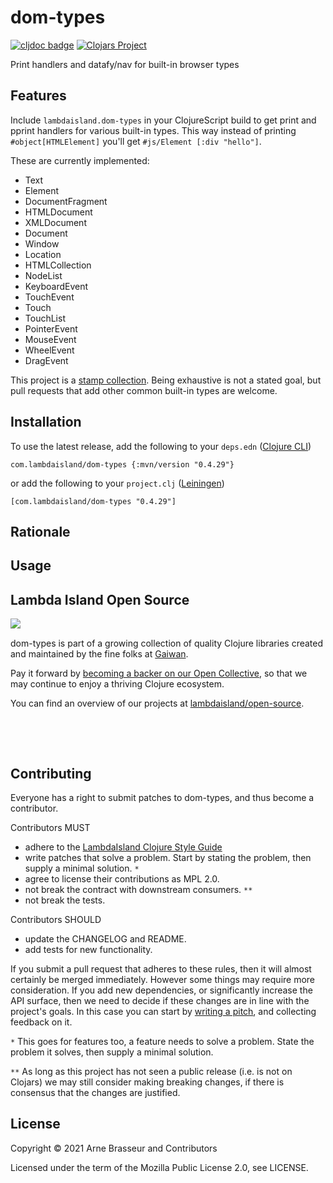 # dom-types

<!-- badges -->
[![cljdoc badge](https://cljdoc.org/badge/com.lambdaisland/dom-types)](https://cljdoc.org/d/com.lambdaisland/dom-types) [![Clojars Project](https://img.shields.io/clojars/v/com.lambdaisland/dom-types.svg)](https://clojars.org/com.lambdaisland/dom-types)
<!-- /badges -->

Print handlers and datafy/nav for built-in browser types

## Features

Include `lambdaisland.dom-types` in your ClojureScript build to get print and pprint handlers for various built-in types. This way instead of printing `#object[HTMLElement]` you'll get `#js/Element [:div "hello"]`.

These are currently implemented:

- Text
- Element
- DocumentFragment
- HTMLDocument
- XMLDocument
- Document
- Window
- Location
- HTMLCollection
- NodeList
- KeyboardEvent
- TouchEvent
- Touch
- TouchList
- PointerEvent
- MouseEvent
- WheelEvent
- DragEvent

This project is a [stamp collection](https://twitter.com/plexus/status/1372179545139335170). Being exhaustive is not a stated goal, but pull requests that add other common built-in types are welcome.

<!-- installation -->
## Installation

To use the latest release, add the following to your `deps.edn` ([Clojure CLI](https://clojure.org/guides/deps_and_cli))

```
com.lambdaisland/dom-types {:mvn/version "0.4.29"}
```

or add the following to your `project.clj` ([Leiningen](https://leiningen.org/))

```
[com.lambdaisland/dom-types "0.4.29"]
```
<!-- /installation -->

## Rationale

## Usage

<!-- opencollective -->
## Lambda Island Open Source

<img align="left" src="https://github.com/lambdaisland/open-source/raw/master/artwork/lighthouse_readme.png">

&nbsp;

dom-types is part of a growing collection of quality Clojure libraries created and maintained
by the fine folks at [Gaiwan](https://gaiwan.co).

Pay it forward by [becoming a backer on our Open Collective](http://opencollective.com/lambda-island),
so that we may continue to enjoy a thriving Clojure ecosystem.

You can find an overview of our projects at [lambdaisland/open-source](https://github.com/lambdaisland/open-source).

&nbsp;

&nbsp;
<!-- /opencollective -->

<!-- contributing -->
## Contributing

Everyone has a right to submit patches to dom-types, and thus become a contributor.

Contributors MUST

- adhere to the [LambdaIsland Clojure Style Guide](https://nextjournal.com/lambdaisland/clojure-style-guide)
- write patches that solve a problem. Start by stating the problem, then supply a minimal solution. `*`
- agree to license their contributions as MPL 2.0.
- not break the contract with downstream consumers. `**`
- not break the tests.

Contributors SHOULD

- update the CHANGELOG and README.
- add tests for new functionality.

If you submit a pull request that adheres to these rules, then it will almost
certainly be merged immediately. However some things may require more
consideration. If you add new dependencies, or significantly increase the API
surface, then we need to decide if these changes are in line with the project's
goals. In this case you can start by [writing a pitch](https://nextjournal.com/lambdaisland/pitch-template),
and collecting feedback on it.

`*` This goes for features too, a feature needs to solve a problem. State the problem it solves, then supply a minimal solution.

`**` As long as this project has not seen a public release (i.e. is not on Clojars)
we may still consider making breaking changes, if there is consensus that the
changes are justified.
<!-- /contributing -->

<!-- license -->
## License

Copyright &copy; 2021 Arne Brasseur and Contributors

Licensed under the term of the Mozilla Public License 2.0, see LICENSE.
<!-- /license -->
